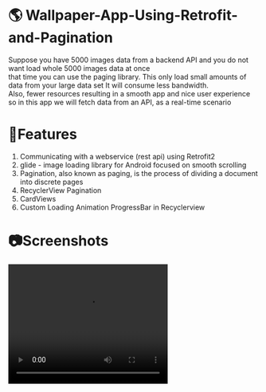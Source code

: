 # 🌎 Wallpaper-App-Using-Retrofit-and-Pagination

Suppose you have 5000 images data from a backend API and you do not want load whole 5000 images data at once\
that time you can use the paging library. This only load small amounts of data from your large data set It will consume less bandwidth.\
Also, fewer resources resulting in a smooth app and nice user experience\
so in this app we will fetch data from an API, as a real-time scenario

# 📲Features
1. Communicating with a webservice (rest api) using Retrofit2
2. glide - image loading library for Android focused on smooth scrolling
3. Pagination, also known as paging, is the process of dividing a document into discrete pages
4. RecyclerView Pagination
5. CardViews
6. Custom Loading Animation ProgressBar in Recyclerview

# 📷Screenshots
<video width="320" height="240" controls>
  <source src="ReactManageCourseApp.mp4" type="video/mp4">
</video>


